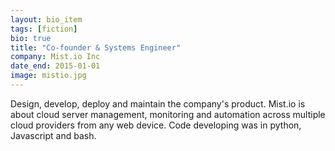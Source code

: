 ```yaml
---
layout: bio_item
tags: [fiction]
bio: true
title: "Co-founder & Systems Engineer"
company: Mist.io Inc
date_end: 2015-01-01
image: mistio.jpg
---
```


Design, develop, deploy and maintain the company's product. Mist.io is about
cloud server management, monitoring and automation across multiple cloud
providers from any web device. Code developing was in python, Javascript and
bash.
